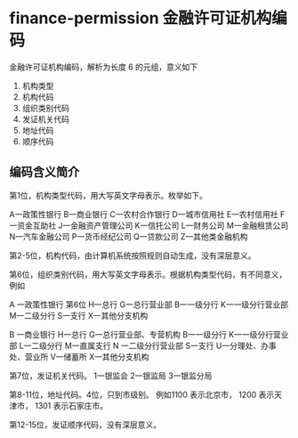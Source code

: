 # finance-permission 金融许可证机构编码

金融许可证机构编码，解析为长度 6 的元组，意义如下

1. 机构类型
2. 机构代码
3. 组织类别代码
4. 发证机关代码
5. 地址代码
6. 顺序代码

## 编码含义简介

第1位，机构类型代码，用大写英文字母表示。枚举如下。

A一政策性银行 B一商业银行 C一农村合作银行 D一城市信用社 E一农村信用社 F一资金互助社 J一金融资产管理公司 K一信托公司 L一财务公司 M一金融租赁公司 N一汽车金融公司 P一货币经纪公司 Q一贷款公司 Z一其他类金融机构

第2-5位，机构代码，由计算机系统按照规则自动生成，没有深层意义。

第6位，组织类别代码，用大写英文字母表示。根据机构类型代码，有不同意义，例如

A 一政策性银行
第6位 H一总行 G一总行营业部 B一一级分行 K一一级分行营业部 M一二级分行 S一支行 X一其他分支机构

B 一商业银行 
H一总行 G一总行营业部、专营机构 B一一级分行 K一一级分行营业部 L一二级分行 M一直属支行 N 一二级分行营业部 S一支行 U一分理处、办事处、营业所 V一储蓄所 X一其他分支机构


第7位，发证机关代码。
1一银监会 2一银监局 3一银监分局

第8-11位，地址代码。4位，只到市级别。
例如1100 表示北京市， 1200 表示天津市， 1301 表示石家庄市。

第12-15位，发证顺序代码，没有深层意义。

